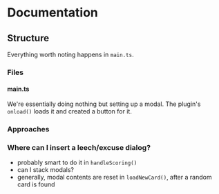 # Documentation

## Structure

Everything worth noting happens in `main.ts`.

### Files

#### main.ts

We're essentially doing nothing but setting up a modal. The plugin's `onload()` loads it and created a button for it.

### Approaches

### Where can I insert a leech/excuse dialog?

- probably smart to do it in `handleScoring()`
- can I stack modals?
- generally, modal contents are reset in `loadNewCard()`, after a random card is found